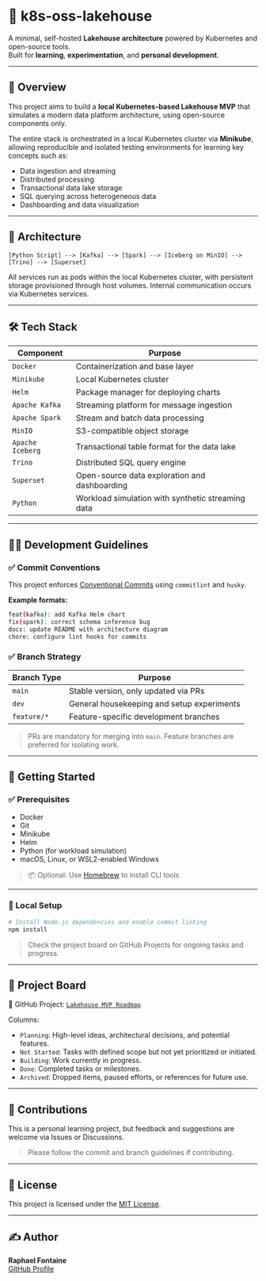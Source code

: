 # 🧪 k8s-oss-lakehouse

A minimal, self-hosted **Lakehouse architecture** powered by Kubernetes and open-source tools.  
Built for **learning**, **experimentation**, and **personal development**.

---

## 📌 Overview

This project aims to build a **local Kubernetes-based Lakehouse MVP** that simulates a modern data platform architecture, using open-source components only.

The entire stack is orchestrated in a local Kubernetes cluster via **Minikube**, allowing reproducible and isolated testing environments for learning key concepts such as:

- Data ingestion and streaming
- Distributed processing
- Transactional data lake storage
- SQL querying across heterogeneous data
- Dashboarding and data visualization

---

## 💠 Architecture

```
[Python Script] --> [Kafka] --> [Spark] --> [Iceberg on MinIO] --> [Trino] --> [Superset]
```

All services run as pods within the local Kubernetes cluster, with persistent storage provisioned through host volumes. Internal communication occurs via Kubernetes services.

---

## 🛠️ Tech Stack

| Component        | Purpose                                               |
|------------------|--------------------------------------------------------|
| `Docker`         | Containerization and base layer                       |
| `Minikube`       | Local Kubernetes cluster                              |
| `Helm`           | Package manager for deploying charts                  |
| `Apache Kafka`   | Streaming platform for message ingestion              |
| `Apache Spark`   | Stream and batch data processing                      |
| `MinIO`          | S3-compatible object storage                          |
| `Apache Iceberg` | Transactional table format for the data lake          |
| `Trino`          | Distributed SQL query engine                          |
| `Superset`       | Open-source data exploration and dashboarding         |
| `Python`         | Workload simulation with synthetic streaming data     |

---

## 🧑‍💻 Development Guidelines

### ✅ Commit Conventions

This project enforces [Conventional Commits](https://www.conventionalcommits.org/en/v1.0.0/) using `commitlint` and `husky`.

**Example formats:**
```bash
feat(kafka): add Kafka Helm chart
fix(spark): correct schema inference bug
docs: update README with architecture diagram
chore: configure lint hooks for commits
```

### ✅ Branch Strategy

| Branch Type   | Purpose                                    |
|---------------|--------------------------------------------|
| `main`        | Stable version, only updated via PRs       |
| `dev`         | General housekeeping and setup experiments |
| `feature/*`   | Feature-specific development branches      |

> PRs are mandatory for merging into `main`. Feature branches are preferred for isolating work.

---

## 🚀 Getting Started

### ✅ Prerequisites

- Docker
- Git
- Minikube
- Helm
- Python (for workload simulation)
- macOS, Linux, or WSL2-enabled Windows

> 📦 Optional: Use [Homebrew](https://brew.sh/) to install CLI tools

---

### 🔧 Local Setup

```bash
# Install Node.js dependencies and enable commit linting
npm install
```

> Check the project board on GitHub Projects for ongoing tasks and progress.

---

## 📁 Project Board

📌 GitHub Project: [`Lakehouse MVP Roadmap`](https://github.com/users/fontaine-raphael/projects/2/views/1)

Columns:

- `Planning`: High-level ideas, architectural decisions, and potential features.
- `Not Started`: Tasks with defined scope but not yet prioritized or initiated.
- `Building`: Work currently in progress.
- `Done`: Completed tasks or milestones.
- `Archived`: Dropped items, paused efforts, or references for future use.

---

## 🤝 Contributions

This is a personal learning project, but feedback and suggestions are welcome via Issues or Discussions.

> Please follow the commit and branch guidelines if contributing.

---

## 🪪 License

This project is licensed under the [MIT License](./LICENSE).

---

## ✍️ Author

**Raphael Fontaine**  
[GitHub Profile](https://github.com/your-user)
